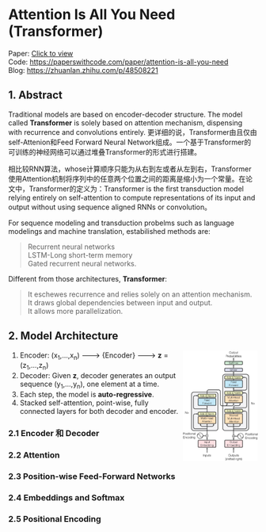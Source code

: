 # Attention Is All You Need (Transformer)

Paper: [Click to view](https://github.com/ruiyangqin2016/paper_review/blob/main/image_segmentation/papers/attention-is-all-you-need-Paper.pdf) <br/>
Code: https://paperswithcode.com/paper/attention-is-all-you-need <br/>
Blog: https://zhuanlan.zhihu.com/p/48508221

## 1. Abstract
Traditional models are based on encoder-decoder structure. The model called **Transformer** is solely based on attention mechanism, dispensing with recurrence and convolutions entirely. 更详细的说，Transformer由且仅由self-Attenion和Feed Forward Neural Network组成。一个基于Transformer的可训练的神经网络可以通过堆叠Transformer的形式进行搭建。

相比较RNN算法，whose计算顺序只能为从右到左或者从左到右，Transformer使用Attention机制将序列中的任意两个位置之间的距离是缩小为一个常量。在论文中，Transformer的定义为：Transformer is the first transduction model relying entirely on self-attention to compute representations of its input and output without using sequence aligned RNNs or convolution。

For sequence modeling and transduction probelms such as language modelings and machine translation, estabilished methods are:
> Recurrent neural networks <br/>LSTM-Long short-term memory <br/>Gated recurrent neural networks.

Different from those architectures, **Transformer**: 
> It eschewes recurrence and relies solely on an attention mechanism. <br/>It draws global dependencies between input and output. <br/>It allows more parallelization.

## 2. Model Architecture
<img align="right" src=https://github.com/ruiyangqin2016/paper_review/blob/main/image_segmentation/pic/transformer_1.jpeg width=30%>

1. Encoder: (x<sub>1</sub>,...,x<sub>n</sub>) ---> {Encoder} ---> **z** = (z<sub>1</sub>,...,z<sub>n</sub>)
2. Decoder: Given **z**, decoder generates an output sequence (y<sub>1</sub>,...,y<sub>n</sub>), one element at a time.
3. Each step, the model is **auto-regressive**.
4. Stacked self-attention, point-wise, fully connected layers for both decoder and encoder.

### 2.1 Encoder 和 Decoder

### 2.2 Attention

### 2.3 Position-wise Feed-Forward Networks

### 2.4 Embeddings and Softmax

### 2.5 Positional Encoding
